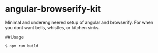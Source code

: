 # angular-browserify-kit
Minimal and underengineered setup of angular and browserify. For when you dont want bells, whistles, or kitchen sinks.

##Usage
```
$ npm run build
```
